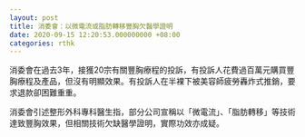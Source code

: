 ```yaml
---
layout: post
title: 消委會：以微電流或脂肪轉移豐胸欠醫學證明
date: 2020-09-15 12:20:53.000000000 +08:00
categories: rthk
---
```


消委會在過去3年，接獲20宗有關豐胸療程的投訴，有投訴人花費過百萬元購買豐胸療程及產品，但沒有明顯效果。有投訴人在半裸下被美容師疲勞轟炸式推銷，要求退款卻困難重重。

消委會引述整形外科專科醫生指，部分公司宣稱以「微電流」、「脂肪轉移」等技術達致豐胸效果，但相關技術欠缺醫學證明，實際功效亦成疑。
